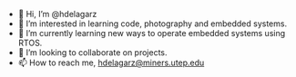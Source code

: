 - 👋 Hi, I’m @hdelagarz
- 👀 I’m interested in learning code, photography and embedded systems.
- 🌱 I’m currently learning new ways to operate embedded systems using RTOS.
- 💞️ I’m looking to collaborate on projects.
- 📫 How to reach me, hdelagarz@miners.utep.edu

<!---
hdelagarz/hdelagarz is a ✨ special ✨ repository because its `README.md` (this file) appears on your GitHub profile.
You can click the Preview link to take a look at your changes.
--->
